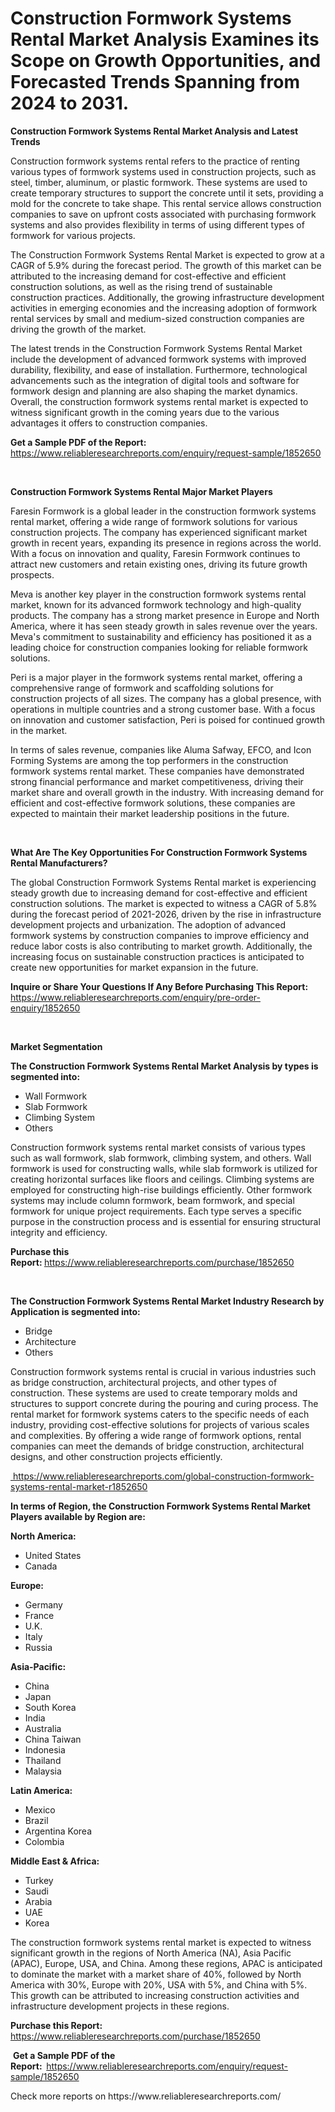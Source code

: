 <p><h1>Construction Formwork Systems Rental Market Analysis Examines its Scope on Growth Opportunities, and Forecasted Trends Spanning from 2024 to 2031.</h1></p><p><strong>Construction Formwork Systems Rental Market Analysis and Latest Trends</strong></p>
<p><p>Construction formwork systems rental refers to the practice of renting various types of formwork systems used in construction projects, such as steel, timber, aluminum, or plastic formwork. These systems are used to create temporary structures to support the concrete until it sets, providing a mold for the concrete to take shape. This rental service allows construction companies to save on upfront costs associated with purchasing formwork systems and also provides flexibility in terms of using different types of formwork for various projects.</p><p>The Construction Formwork Systems Rental Market is expected to grow at a CAGR of 5.9% during the forecast period. The growth of this market can be attributed to the increasing demand for cost-effective and efficient construction solutions, as well as the rising trend of sustainable construction practices. Additionally, the growing infrastructure development activities in emerging economies and the increasing adoption of formwork rental services by small and medium-sized construction companies are driving the growth of the market.</p><p>The latest trends in the Construction Formwork Systems Rental Market include the development of advanced formwork systems with improved durability, flexibility, and ease of installation. Furthermore, technological advancements such as the integration of digital tools and software for formwork design and planning are also shaping the market dynamics. Overall, the construction formwork systems rental market is expected to witness significant growth in the coming years due to the various advantages it offers to construction companies.</p></p>
<p><strong>Get a Sample PDF of the Report:&nbsp;</strong> <a href="https://www.reliableresearchreports.com/enquiry/request-sample/1852650">https://www.reliableresearchreports.com/enquiry/request-sample/1852650</a></p>
<p>&nbsp;</p>
<p><strong>Construction Formwork Systems Rental Major Market Players</strong></p>
<p><p>Faresin Formwork is a global leader in the construction formwork systems rental market, offering a wide range of formwork solutions for various construction projects. The company has experienced significant market growth in recent years, expanding its presence in regions across the world. With a focus on innovation and quality, Faresin Formwork continues to attract new customers and retain existing ones, driving its future growth prospects.</p><p>Meva is another key player in the construction formwork systems rental market, known for its advanced formwork technology and high-quality products. The company has a strong market presence in Europe and North America, where it has seen steady growth in sales revenue over the years. Meva's commitment to sustainability and efficiency has positioned it as a leading choice for construction companies looking for reliable formwork solutions.</p><p>Peri is a major player in the formwork systems rental market, offering a comprehensive range of formwork and scaffolding solutions for construction projects of all sizes. The company has a global presence, with operations in multiple countries and a strong customer base. With a focus on innovation and customer satisfaction, Peri is poised for continued growth in the market.</p><p>In terms of sales revenue, companies like Aluma Safway, EFCO, and Icon Forming Systems are among the top performers in the construction formwork systems rental market. These companies have demonstrated strong financial performance and market competitiveness, driving their market share and overall growth in the industry. With increasing demand for efficient and cost-effective formwork solutions, these companies are expected to maintain their market leadership positions in the future.</p></p>
<p>&nbsp;</p>
<p><strong>What Are The Key Opportunities For Construction Formwork Systems Rental Manufacturers?</strong></p>
<p><p>The global Construction Formwork Systems Rental market is experiencing steady growth due to increasing demand for cost-effective and efficient construction solutions. The market is expected to witness a CAGR of 5.8% during the forecast period of 2021-2026, driven by the rise in infrastructure development projects and urbanization. The adoption of advanced formwork systems by construction companies to improve efficiency and reduce labor costs is also contributing to market growth. Additionally, the increasing focus on sustainable construction practices is anticipated to create new opportunities for market expansion in the future.</p></p>
<p><strong>Inquire or Share Your Questions If Any Before Purchasing This Report:</strong> <a href="https://www.reliableresearchreports.com/enquiry/pre-order-enquiry/1852650">https://www.reliableresearchreports.com/enquiry/pre-order-enquiry/1852650</a></p>
<p>&nbsp;</p>
<p><strong>Market Segmentation</strong></p>
<p><strong>The Construction Formwork Systems Rental Market Analysis by types is segmented into:</strong></p>
<p><ul><li>Wall Formwork</li><li>Slab Formwork</li><li>Climbing System</li><li>Others</li></ul></p>
<p><p>Construction formwork systems rental market consists of various types such as wall formwork, slab formwork, climbing system, and others. Wall formwork is used for constructing walls, while slab formwork is utilized for creating horizontal surfaces like floors and ceilings. Climbing systems are employed for constructing high-rise buildings efficiently. Other formwork systems may include column formwork, beam formwork, and special formwork for unique project requirements. Each type serves a specific purpose in the construction process and is essential for ensuring structural integrity and efficiency.</p></p>
<p><strong>Purchase this Report:&nbsp;</strong><a href="https://www.reliableresearchreports.com/purchase/1852650">https://www.reliableresearchreports.com/purchase/1852650</a></p>
<p>&nbsp;</p>
<p><strong>The Construction Formwork Systems Rental Market Industry Research by Application is segmented into:</strong></p>
<p><ul><li>Bridge</li><li>Architecture</li><li>Others</li></ul></p>
<p><p>Construction formwork systems rental is crucial in various industries such as bridge construction, architectural projects, and other types of construction. These systems are used to create temporary molds and structures to support concrete during the pouring and curing process. The rental market for formwork systems caters to the specific needs of each industry, providing cost-effective solutions for projects of various scales and complexities. By offering a wide range of formwork options, rental companies can meet the demands of bridge construction, architectural designs, and other construction projects efficiently.</p></p>
<p><a href="https://www.reliableresearchreports.com/global-construction-formwork-systems-rental-market-r1852650">&nbsp;https://www.reliableresearchreports.com/global-construction-formwork-systems-rental-market-r1852650</a></p>
<p><strong>In terms of Region, the Construction Formwork Systems Rental Market Players available by Region are:</strong></p>
<p>
    <p> <strong> North America: </strong>
        <ul>
            <li>United States</li>
            <li>Canada</li>
        </ul>
        </p> 
    <p> <strong> Europe: </strong>
        <ul>
            <li>Germany</li>
            <li>France</li>
            <li>U.K.</li>
            <li>Italy</li>
            <li>Russia</li>
        </ul>
        </p> 
    <p> <strong> Asia-Pacific: </strong>
        <ul>
            <li>China</li>
            <li>Japan</li>
            <li>South Korea</li>
            <li>India</li>
            <li>Australia</li>
            <li>China Taiwan</li>
            <li>Indonesia</li>
            <li>Thailand</li>
            <li>Malaysia</li>
        </ul>
        </p> 
    <p> <strong> Latin America: </strong>
        <ul>
            <li>Mexico</li>
            <li>Brazil</li>
            <li>Argentina Korea</li>
            <li>Colombia</li>
        </ul>
        </p> 
    <p> <strong> Middle East & Africa: </strong>
        <ul>
            <li>Turkey</li>
            <li>Saudi</li>
            <li>Arabia</li>
            <li>UAE</li>
            <li>Korea</li>
        </ul>
    </p>
    </p>
<p><p>The construction formwork systems rental market is expected to witness significant growth in the regions of North America (NA), Asia Pacific (APAC), Europe, USA, and China. Among these regions, APAC is anticipated to dominate the market with a market share of 40%, followed by North America with 30%, Europe with 20%, USA with 5%, and China with 5%. This growth can be attributed to increasing construction activities and infrastructure development projects in these regions.</p></p>
<p><strong>Purchase this Report: </strong><a href="https://www.reliableresearchreports.com/purchase/1852650">https://www.reliableresearchreports.com/purchase/1852650</a></p>
<p>&nbsp;<strong>Get a Sample PDF of the Report:&nbsp;&nbsp;</strong><a href="https://www.reliableresearchreports.com/enquiry/request-sample/1852650">https://www.reliableresearchreports.com/enquiry/request-sample/1852650</a></p>
<p><strong></strong></p>
<p>Check more reports on https://www.reliableresearchreports.com/</p>